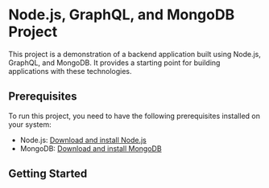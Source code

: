 # Node.js, GraphQL, and MongoDB Project

This project is a demonstration of a backend application built using Node.js, GraphQL, and MongoDB. It provides a starting point for building applications with these technologies.

## Prerequisites

To run this project, you need to have the following prerequisites installed on your system:

- Node.js: [Download and install Node.js](https://nodejs.org)
- MongoDB: [Download and install MongoDB](https://www.mongodb.com)

## Getting Started
